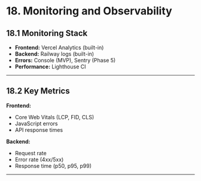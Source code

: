 # 18. Monitoring and Observability

## 18.1 Monitoring Stack

- **Frontend:** Vercel Analytics (built-in)
- **Backend:** Railway logs (built-in)
- **Errors:** Console (MVP), Sentry (Phase 5)
- **Performance:** Lighthouse CI

---

## 18.2 Key Metrics

**Frontend:**
- Core Web Vitals (LCP, FID, CLS)
- JavaScript errors
- API response times

**Backend:**
- Request rate
- Error rate (4xx/5xx)
- Response time (p50, p95, p99)

---
